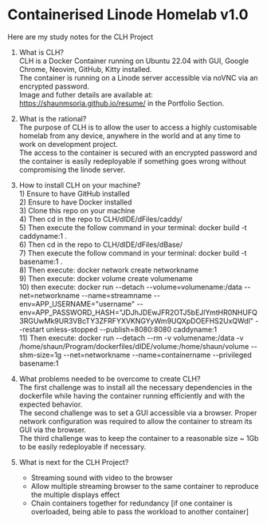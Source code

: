 # Containerised Linode Homelab v1.0

Here are my study notes for the CLH Project

1) What is CLH?
 <br>CLH is a Docker Container running on Ubuntu 22.04 with GUI, Google Chrome, Neovim, GitHub, Kitty installed.
 <br>The container is running on a Linode server accessible via noVNC via an encrypted password.
 <br>Image and futher details are available at: https://shaunmsoria.github.io/resume/ in the Portfolio Section.

2) What is the rational?
 <br>The purpose of CLH is to allow the user to access a highly customisable homelab from any device, anywhere in the world and at any time to work on development project.
 <br>The access to the container is secured with an encrypted password and the container is easily redeployable if something goes wrong without compromising the linode server.
 
 3) How to install CLH on your machine?
 <br>1) Ensure to have GitHub installed
 <br>2) Ensure to have Docker installed
 <br>3) Clone this repo on your machine
 <br>4) Then cd in the repo to CLH/dIDE/dFiles/caddy/
 <br>5) Then execute the follow command in your terminal: docker build -t caddyname:1 .
 <br>6) Then cd in the repo to CLH/dIDE/dFiles/dBase/
 <br>7) Then execute the follow command in your terminal: docker build -t basename:1 .
 <br>8) Then execute: docker network create networkname
 <br>9) Then execute: docker volume create volumename
 <br>10) then execute: docker run --detach --volume=volumename:/data --net=networkname --name=streamname --env=APP_USERNAME="username" --env=APP_PASSWORD_HASH="JDJhJDEwJFR2OTJ5bEJlYmtHR0NHUFQ3RGUwMk9UR3VBcTY3ZFRFYXVKNGYyWm9UQXpDOEFHS2UxQWdl" --restart unless-stopped --publish=8080:8080 caddyname:1
 <br>11) Then execute: docker run --detach --rm -v volumename:/data -v /home/shaun/Program/dockerfiles/dIDE/volume:/home/shaun/volume  --shm-size=1g --net=networkname --name=containername --privileged basename:1


4) What problems needed to be overcome to create CLH?
 <br>The first challenge was to install all the necessary dependencies in the dockerfile while having the container running efficiently and with the expected behavior.
 <br>The second challenge was to set a GUI accessible via a browser. Proper network configuration was required to allow the container to stream its GUI via the browser.
 <br>The third challenge was to keep the container to a reasonable size ~ 1Gb to be easily redeployable if necessary.
 
 
5) What is next for the CLH Project?
   - Streaming sound with video to the browser
   - Allow multiple streaming browser to the same container to reproduce the multiple displays effect
   - Chain containers together for redundancy [if one container is overloaded, being able to pass the workload to another container]
